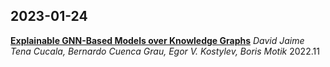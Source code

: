 ## 2023-01-24
[**Explainable GNN-Based Models over Knowledge Graphs**](https://openreview.net/pdf?id=CrCvGNHAIrz)
*David Jaime Tena Cucala, Bernardo Cuenca Grau, Egor V. Kostylev, Boris Motik* 2022.11
